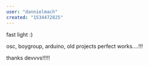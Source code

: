 ```yaml
---
user: "dannielmach"
created: "1534472825"
---
```


fast light :)

osc, boygroup, arduino, old projects perfect works....!!!

thanks devvvs!!!!!
